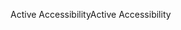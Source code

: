<span data-ttu-id="a3c97-101">Active Accessibility</span><span class="sxs-lookup"><span data-stu-id="a3c97-101">Active Accessibility</span></span>